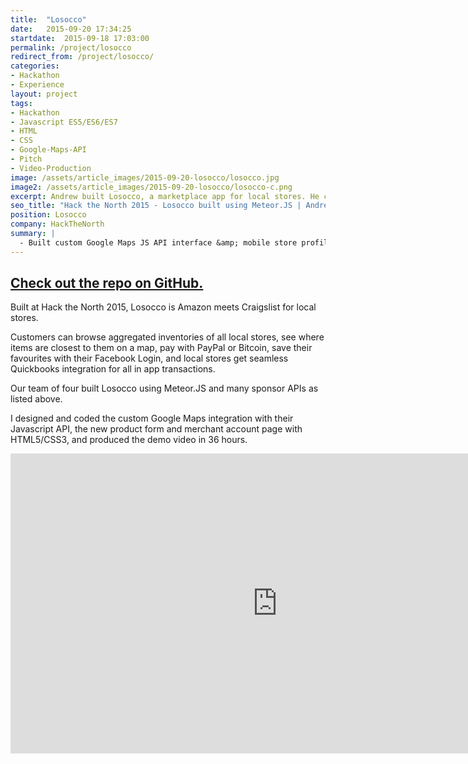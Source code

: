 ```yaml
---
title:  "Losocco"
date:   2015-09-20 17:34:25
startdate:  2015-09-18 17:03:00
permalink: /project/losocco
redirect_from: /project/losocco/
categories:
- Hackathon
- Experience
layout: project
tags:
- Hackathon
- Javascript ES5/ES6/ES7
- HTML
- CSS
- Google-Maps-API
- Pitch
- Video-Production
image: /assets/article_images/2015-09-20-losocco/losocco.jpg
image2: /assets/article_images/2015-09-20-losocco/losocco-c.png
excerpt: Andrew built Losocco, a marketplace app for local stores. He coded the Google Maps integration in javascript, and signup forms & user profiles in HTML/CSS.
seo_title: "Hack the North 2015 - Losocco built using Meteor.JS | Andrew Paradi Alexander"
position: Losocco
company: HackTheNorth
summary: |
  - Built custom Google Maps JS API interface &amp; mobile store profiles
---
```


[Check out the repo on GitHub.](https://github.com/gabehab/htn2015)
---

Built at Hack the North 2015, Losocco is Amazon meets Craigslist for local stores.

Customers can browse aggregated inventories of all local stores, see where items are closest to them on a map, pay with PayPal or Bitcoin, save their favourites with their Facebook Login, and local stores get seamless Quickbooks integration for all in app transactions.

Our team of four built Losocco using Meteor.JS and many sponsor APIs as listed above.

I designed and coded the custom Google Maps integration with their Javascript API, the new product form and merchant account page with HTML5/CSS3, and produced the demo video in 36 hours.

<iframe width="853" height="480" src="https://www.youtube-nocookie.com/embed/a3-RnvmDsZ8?rel=0&amp;showinfo=0" frameborder="0" allowfullscreen></iframe>
